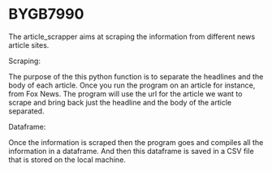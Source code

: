 # BYGB7990


The article_scrapper aims at scraping the information from different news article sites. 

Scraping:

The purpose of the this python function is to separate the headlines and the body of each article. 
Once you run the program on an article  for instance, from Fox News. 
The program will use the url for the article we want to scrape and bring back just the 
headline and the body of the article separated. 

Dataframe:

Once the information is scraped then the program goes and compiles all the information
in a dataframe. And then this dataframe is saved in a CSV file that is stored on the local
machine. 

